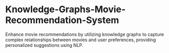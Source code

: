 # Knowledge-Graphs-Movie-Recommendation-System
Enhance movie recommendations by utilizing knowledge graphs to capture complex relationships between movies and user preferences, providing personalized suggestions using NLP.
